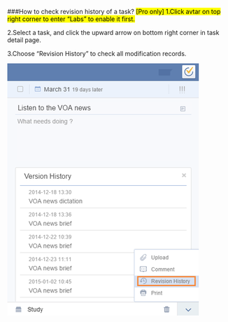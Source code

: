 ###How to check revision history of a task? <mark>[Pro only]
1.Click avtar on top right corner to enter “Labs” to enable it first.

2.Select a task, and click the upward arrow on bottom right corner in task detail page.

3.Choose “Revision History” to check all modification records.

![](../images/revision.png)
